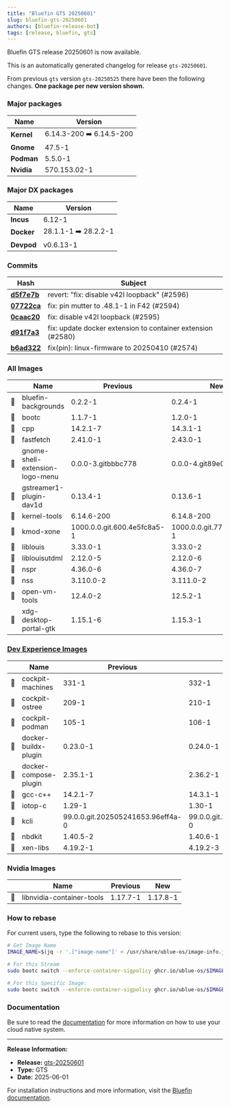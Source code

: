 ```yaml
---
title: "Bluefin GTS 20250601"
slug: bluefin-gts-20250601
authors: [bluefin-release-bot]
tags: [release, bluefin, gts]
---
```


Bluefin GTS release 20250601 is now available.

<!--truncate-->

This is an automatically generated changelog for release `gts-20250601`.

From previous `gts` version `gts-20250525` there have been the following changes. **One package per new version shown.**

### Major packages

| Name       | Version                  |
| ---------- | ------------------------ |
| **Kernel** | 6.14.3-200 ➡️ 6.14.5-200 |
| **Gnome**  | 47.5-1                   |
| **Podman** | 5.5.0-1                  |
| **Nvidia** | 570.153.02-1             |

### Major DX packages

| Name       | Version              |
| ---------- | -------------------- |
| **Incus**  | 6.12-1               |
| **Docker** | 28.1.1-1 ➡️ 28.2.2-1 |
| **Devpod** | v0.6.13-1            |

### Commits

| Hash                                                                                               | Subject                                                     |
| -------------------------------------------------------------------------------------------------- | ----------------------------------------------------------- |
| **[d5f7e7b](https://github.com/ublue-os/bluefin/commit/d5f7e7b1fd36ecf0045c4e3be2b0464305ad31ca)** | revert: "fix: disable v42l loopback" (#2596)                |
| **[07722ca](https://github.com/ublue-os/bluefin/commit/07722ca646d29df42a19ac9177423834585ca8d2)** | fix: pin mutter to .48.1-1 in F42 (#2594)                   |
| **[0caac20](https://github.com/ublue-os/bluefin/commit/0caac20f59ccc8994b79cf51915585f8c5a842e4)** | fix: disable v42l loopback (#2595)                          |
| **[d91f7a3](https://github.com/ublue-os/bluefin/commit/d91f7a318e965afa1362a907b0a351dfe6f4ba14)** | fix: update docker extension to container extension (#2580) |
| **[b6ad322](https://github.com/ublue-os/bluefin/commit/b6ad322f207f642fa7c61b10fe48a3543c924630)** | fix(pin): linux-firmware to 20250410 (#2574)                |

### All Images

|     | Name                            | Previous                    | New                         |
| --- | ------------------------------- | --------------------------- | --------------------------- |
| 🔄  | bluefin-backgrounds             | 0.2.2-1                     | 0.2.4-1                     |
| 🔄  | bootc                           | 1.1.7-1                     | 1.2.0-1                     |
| 🔄  | cpp                             | 14.2.1-7                    | 14.3.1-1                    |
| 🔄  | fastfetch                       | 2.41.0-1                    | 2.43.0-1                    |
| 🔄  | gnome-shell-extension-logo-menu | 0.0.0-3.gitbbbc778          | 0.0.0-4.git89e0e4d          |
| 🔄  | gstreamer1-plugin-dav1d         | 0.13.4-1                    | 0.13.6-1                    |
| 🔄  | kernel-tools                    | 6.14.6-200                  | 6.14.8-200                  |
| 🔄  | kmod-xone                       | 1000.0.0.git.600.4e5fc8a5-1 | 1000.0.0.git.772.bbee3f9f-1 |
| 🔄  | liblouis                        | 3.33.0-1                    | 3.33.0-2                    |
| 🔄  | liblouisutdml                   | 2.12.0-5                    | 2.12.0-6                    |
| 🔄  | nspr                            | 4.36.0-6                    | 4.36.0-7                    |
| 🔄  | nss                             | 3.110.0-2                   | 3.111.0-2                   |
| 🔄  | open-vm-tools                   | 12.4.0-2                    | 12.5.2-1                    |
| 🔄  | xdg-desktop-portal-gtk          | 1.15.1-6                    | 1.15.3-1                    |

### [Dev Experience Images](https://docs.projectbluefin.io/bluefin-dx)

|     | Name                  | Previous                          | New                               |
| --- | --------------------- | --------------------------------- | --------------------------------- |
| 🔄  | cockpit-machines      | 331-1                             | 332-1                             |
| 🔄  | cockpit-ostree        | 209-1                             | 210-1                             |
| 🔄  | cockpit-podman        | 105-1                             | 106-1                             |
| 🔄  | docker-buildx-plugin  | 0.23.0-1                          | 0.24.0-1                          |
| 🔄  | docker-compose-plugin | 2.35.1-1                          | 2.36.2-1                          |
| 🔄  | gcc-c++               | 14.2.1-7                          | 14.3.1-1                          |
| 🔄  | iotop-c               | 1.29-1                            | 1.30-1                            |
| 🔄  | kcli                  | 99.0.0.git.202505241653.96eff4a-0 | 99.0.0.git.202505291509.579bd5c-0 |
| 🔄  | nbdkit                | 1.40.5-2                          | 1.40.6-1                          |
| 🔄  | xen-libs              | 4.19.2-1                          | 4.19.2-3                          |

### Nvidia Images

|     | Name                      | Previous | New      |
| --- | ------------------------- | -------- | -------- |
| 🔄  | libnvidia-container-tools | 1.17.7-1 | 1.17.8-1 |

### How to rebase

For current users, type the following to rebase to this version:

```bash
# Get Image Name
IMAGE_NAME=$(jq -r '.["image-name"]' < /usr/share/ublue-os/image-info.json)

# For this Stream
sudo bootc switch --enforce-container-sigpolicy ghcr.io/ublue-os/$IMAGE_NAME:gts

# For this Specific Image:
sudo bootc switch --enforce-container-sigpolicy ghcr.io/ublue-os/$IMAGE_NAME:gts-20250601
```

### Documentation

Be sure to read the [documentation](https://docs.projectbluefin.io/) for more information
on how to use your cloud native system.

---

**Release Information:**

- **Release:** [gts-20250601](https://github.com/ublue-os/bluefin/releases/tag/gts-20250601)
- **Type:** GTS
- **Date:** 2025-06-01

For installation instructions and more information, visit the [Bluefin documentation](https://docs.projectbluefin.io/).
